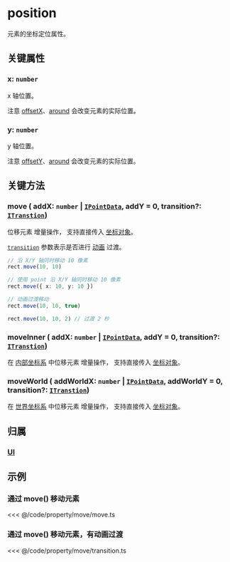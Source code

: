 # position

元素的坐标定位属性。

## 关键属性

### x: `number`

x 轴位置。

注意 [offsetX](/reference/property/offset)、[around](/reference/property/around) 会改变元素的实际位置。

### y: `number`

y 轴位置。

注意 [offsetY](/reference/property/offset)、[around](/reference/property/around) 会改变元素的实际位置。

## 关键方法

### move ( addX: `number` | [`IPointData`](../interface/math/Math#ipointdata), addY = 0, transition?: [`ITranstion`](/reference/property/transition.md#transition-itranstion))

位移元素 <badge>增量操作</badge>， 支持直接传入 [坐标对象](/reference/interface/math/Math#ipointdata)。

[`transition`](/reference/property/transition.md#transition-itranstion) 参数表示是否进行 [动画](/guide/plugin/animate.md) 过渡。

```ts
// 沿 X/Y 轴同时移动 10 像素
rect.move(10, 10)

// 使用 point 沿 X/Y 轴同时移动 10 像素
rect.move({ x: 10, y: 10 })

// 动画过渡移动
rect.move(10, 10, true)

rect.move(10, 10, 2) // 过渡 2 秒
```

### moveInner ( addX: `number` | [`IPointData`](../interface/math/Math#ipointdata), addY = 0, transition?: [`ITranstion`](/reference/property/transition.md#transition-itranstion))

在 [内部坐标系](/guide/basic/coordinate.md) 中位移元素 <badge>增量操作</badge>， 支持直接传入 [坐标对象](/reference/interface/math/Math#ipointdata)。

### moveWorld ( addWorldX: `number` | [`IPointData`](../interface/math/Math#ipointdata), addWorldY = 0, transition?: [`ITranstion`](/reference/property/transition.md#transition-itranstion))

在 [世界坐标系](/guide/basic/coordinate.md#world) 中位移元素 <badge>增量操作</badge>， 支持直接传入 [坐标对象](/reference/interface/math/Math#ipointdata)。

## 归属

### [UI](/reference/display/UI.md)

## 示例

### 通过 move() 移动元素

<<< @/code/property/move/move.ts

### 通过 move() 移动元素，有动画过渡

<<< @/code/property/move/transition.ts
